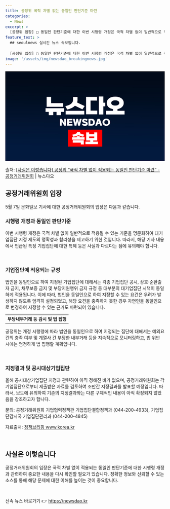 ```yaml
---
title: 공정위 국적 차별 없는 동일인 판단기준 마련
categories:
  - News
excerpt: >
  [공정위 입장] □ 동일인 판단기준에 대한 이번 시행령 개정은 국적 차별 없이 일반적으로 적용될 수 있는 기…
feature_text: >
  ## seoulnews 실시간 뉴스 속보입니다.

  [공정위 입장] □ 동일인 판단기준에 대한 이번 시행령 개정은 국적 차별 없이 일반적으로 적용될 수 있는 기…
image: '/assets/img/newsdao_breakingnews.jpg'
---
```


![뉴스다오 속보](/assets/img/newsdao_breakingnews.jpg)

<p>출처: <a href="https://newsdao.kr/3765" rel="dofollow">[사실은 이렇습니다] 공정위 “국적 차별 없이 적용되는 동일인 판단기준 마련” - 공정거래위원회</a> | 뉴스다오</p>

<h2 data-ke-size="size26">공정거래위원회 입장</h2>
<p data-ke-size="size16">5월 7일 문화일보 기사에 대한 공정거래위원회의 입장은 다음과 같습니다.</p>

<h3>시행령 개정과 동일인 판단기준</h3>
<p data-ke-size="size16">이번 시행령 개정은 국적 차별 없이 일반적으로 적용될 수 있는 기준을 명문화하여 대기업집단 지정 제도의 명확성과 합리성을 제고하기 위한 것입니다. 따라서, 해당 기사 내용에서 언급된 특정 기업집단에 대한 특혜 등은 사실과 다르다는 점에 유의해야 합니다.</p>
<p data-ke-size="size16">&nbsp;</p>

<h3>기업집단에 적용되는 규정</h3>
<p data-ke-size="size16">법인을 동일인으로 하여 지정된 기업집단에 대해서는 각종 기업집단 공시, 상호·순환출자 금지, 채무보증 금지 및 부당지원행위 금지 규정 등 대부분의 대기업집단 시책이 동일하게 적용됩니다. 이에 따라, 법인을 동일인으로 하여 지정할 수 있는 요건은 우려가 발생하지 않도록 엄격히 설정되었고, 해당 요건을 충족하지 못한 경우 자연인을 동일인으로 변경하여 지정할 수 있는 근거도 마련되어 있습니다.</p>
<table>
	<tr>
		<td style="text-align: center; height: 17px;"><b>부당내부거래 등 감시 및 법 집행</b></td>
	</tr>
</table>
<p data-ke-size="size16">공정위는 개정 시행령에 따라 법인을 동일인으로 하여 지정되는 집단에 대해서는 예외요건의 충족 여부 및 계열사 간 부당한 내부거래 등을 지속적으로 모니터링하고, 법 위반 시에는 엄정하게 법 집행할 계획입니다.</p>
<p data-ke-size="size16">&nbsp;</p>

<h3>지정결과 및 공시대상기업집단</h3>
<p data-ke-size="size16">올해 공시대상기업집단 지정과 관련하여 아직 정해진 바가 없으며, 공정거래위원회는 각 기업집단으로부터 제출받은 자료를 검토하여 조만간 지정결과를 발표할 예정입니다. 따라서, 보도에 유의하여 기존의 지정결과와는 다른 구체적인 내용이 아직 확정되지 않았음을 강조하고자 합니다.</p>
<p data-ke-size="size16">문의: 공정거래위원회 기업협력정책관 기업집단결합정책과 (044-200-4933), 기업집단감시국 기업집단관리과 (044-200-4845)</p>
<p data-ke-size="size16">자료출처: <a href="https://newsdao.kr/3765">정책브리핑 www.korea.kr</a></p>
<p data-ke-size="size16">&nbsp;</p>
<h2 data-ke-size="size26">사실은 이렇습니다</h2>
<p data-ke-size="size16">공정거래위원회의 입장은 국적 차별 없이 적용되는 동일인 판단기준에 대한 시행령 개정과 관련하여 중요한 내용을 다시 확인할 필요가 있습니다. 정확한 정보와 신뢰할 수 있는 소스를 통해 해당 문제에 대한 이해를 높이는 것이 중요합니다.</p>
<p data-ke-size="size16">&nbsp;</p> 

신속 뉴스 바로가기 👉 <a href="https://newsdao.kr" rel="dofollow">https://newsdao.kr</a>


